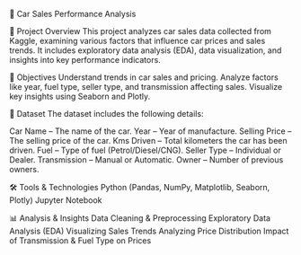 🚗 Car Sales Performance Analysis

📌 Project Overview
This project analyzes car sales data collected from Kaggle, examining various factors that influence car prices and sales trends. It includes exploratory data analysis (EDA), data visualization, and insights into key performance indicators.

🎯 Objectives
Understand trends in car sales and pricing.
Analyze factors like year, fuel type, seller type, and transmission affecting sales.
Visualize key insights using Seaborn and Plotly.

📂 Dataset
The dataset includes the following details:

Car Name – The name of the car.
Year – Year of manufacture.
Selling Price – The selling price of the car.
Kms Driven – Total kilometers the car has been driven.
Fuel – Type of fuel (Petrol/Diesel/CNG).
Seller Type – Individual or Dealer.
Transmission – Manual or Automatic.
Owner – Number of previous owners.

🛠️ Tools & Technologies
Python (Pandas, NumPy, Matplotlib, Seaborn, Plotly)
Jupyter Notebook

📊 Analysis & Insights
Data Cleaning & Preprocessing
Exploratory Data Analysis (EDA)
Visualizing Sales Trends
Analyzing Price Distribution
Impact of Transmission & Fuel Type on Prices

